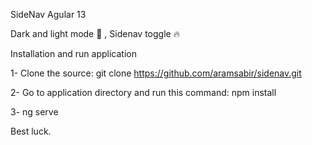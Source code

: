 SideNav Agular 13 

Dark and light mode 🌙 , Sidenav toggle 🔥 
 
Installation and run application

1- Clone the source: git clone https://github.com/aramsabir/sidenav.git


2- Go to application directory and run this command: npm install


3- ng serve


Best luck.


